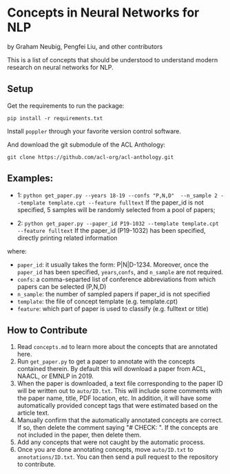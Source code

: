 # Concepts in Neural Networks for NLP
by Graham Neubig, Pengfei Liu, and other contributors

This is a list of concepts that should be understood to understand modern research on neural networks for NLP.

## Setup

Get the requirements to run the package:

    pip install -r requirements.txt

Install `poppler` through your favorite version control software.
    
And download the git submodule of the ACL Anthology:

    git clone https://github.com/acl-org/acl-anthology.git


## Examples:

* 1: `python get_paper.py --years 18-19 --confs "P,N,D"  --n_sample 2 --template template.cpt --feature fulltext`
If the paper_id is not specified, 5 samples will be randomly selected from a pool of papers;
 
* 2: `python get_paper.py --paper_id P19-1032 --template template.cpt --feature fulltext`
If the paper_id (P19-1032) has been specified, directly printing related information

where:
* `paper_id`: it usually takes the form: P|N|D-1234. Moreover, once the `paper_id` has been specified, `years`,`confs`, and `n_sample` are not required.
* `confs`: a comma-separted list of conference abbreviations from which papers can be selected (P,N,D)
* `n_sample`: the number of sampled papers if paper_id is not specified
* `template`: the file of concept template (e.g. template.cpt)
* `feature`: which part of paper is used to classify (e.g. fulltext or title)

## How to Contribute

1. Read `concepts.md` to learn more about the concepts that are annotated here.
2. Run `get_paper.py` to get a paper to annotate with the concepts contained therein. By default this will download
   a paper from ACL, NAACL, or EMNLP in 2019.
3. When the paper is downloaded, a text file corresponding to the paper ID will be written out to `auto/ID.txt`. This
   will include some comments with the paper name, title, PDF location, etc. In addition, it will have some
   automatically provided concept tags that were estimated based on the article text.
4. Manually confirm that the automatically annotated concepts are correct. If so, then delete the comment saying
   "# CHECK: ". If the concepts are not included in the paper, then delete them.
5. Add any concepts that were not caught by the automatic process.
6. Once you are done annotating concepts, move `auto/ID.txt` to `annotations/ID.txt`. You can then send a pull request
   to the repository to contribute.
